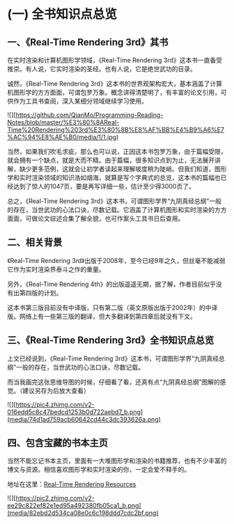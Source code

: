  (一) 全书知识点总览
====================

一、《Real-Time Rendering 3rd》其书
-----------------------------------

在实时渲染和计算机图形学领域，《Real-Time Rendering
3rd》这本书一直备受推崇。有人说，它实时渲染的圣经。也有人说，它是绝世武功的目录。

诚然，《Real-Time Rendering
3rd》这本书的世界观架构宏大，基本涵盖了计算机图形学的方方面面，可谓包罗万象。概念讲得清楚明了，有丰富的论文引用，可供作为工具书查阅，深入某细分领域继续学习使用。

![][https://github.com/QianMo/Programming-Reading-Notes/blob/master/%E3%80%8AReal-Time%20Rendering%203rd%E3%80%8B%E8%AF%BB%E4%B9%A6%E7%AC%94%E8%AE%B0/media/1/1.jpg)

当然，如果我们吹毛求疵，那么也可以说，正因这本书包罗万象，由于篇幅受限，就会拥有一个缺点，就是大而不精。由于篇幅，很多知识点到为止，无法展开讲解，缺少更多范例，这就会让初学者读起来理解坡度稍为陡峭。但我们知道，图形学和实时渲染领域的知识浩如烟海，就算是写个字典式的总览，这本书的篇幅也已经达到了惊人的1047页，要是再写详细一些，估计至少得3000页了。

总之，《Real-Time Rendering
3rd》这本书，可谓图形学界“九阴真经总纲”一般的存在，当世武功的心法口诀，尽数记载。它涵盖了计算机图形和实时渲染的方方面面，可做论文综述合集了解全貌，也可作案头工具书日后查用。

二、相关背景
------------

《Real-Time Rendering
3rd》出版于2008年，至今已经9年之久，但丝毫不能减弱它作为实时渲染界泰斗之作的重量。

另外，《Real-Time Rendering
4th》的出版遥遥无期，据了解，作者目前似乎没有出第四版的计划。

这本书第三版目前没有中译版，只有第二版（英文原版出版于2002年）的中译版。网络上有一些第三版的翻译，但大多翻译到第四章后就没有下文。


三、《Real-Time Rendering 3rd》全书知识点总览
---------------------------------------------

上文已经说到，《Real-Time Rendering
3rd》这本书，可谓图形学界“九阴真经总纲”一般的存在，当世武功的心法口诀，尽数记载。

而当我画完这张思维导图的时候，仔细看了看，还真有点“九阴真经总纲”图解的感觉。（建议另存为后放大查看）

![][https://pic4.zhimg.com/v2-016edd5c8c47bedcd1253b0d722aebd7_b.png](media/74d1ad759acb60642cd44c3dc393626a.png)

四、包含宝藏的书本主页
----------------------

当然不能忘记书本主页，里面有一大堆图形学和渲染的书籍推荐，也有不少丰富的博文与资源。相信喜欢图形学和实时渲染的你，一定会爱不释手的。

地址在这里：[Real-Time Rendering
Resources](http://link.zhihu.com/?target=http%3A//www.realtimerendering.com/)

![][https://pic2.zhimg.com/v2-ee29c822ef82e1ed95a492380fb05ca1_b.png](media/82ebd2d534ca08e0c6c198ddd7cdc2bf.png)
